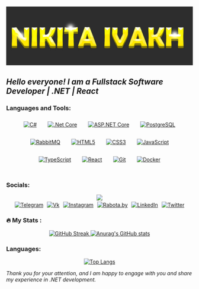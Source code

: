 [![Header](https://github.com/NikitaIvakh/NikitaIvakh/blob/main/assets/Picture.jpeg)](https://www.linkedin.com/in/nikita-ivakh-83b147263/)

## *Hello everyone! I am a Fullstack Software Developer | .NET | React*

### Languages and Tools:
<div style="display: flex; justify-content: center; flex-wrap: wrap; gap: 10px;">
  <a href="https://docs.microsoft.com/en-us/dotnet/csharp/" target="_blank">
    <img style="margin: 10px; border: none; outline: none;" src="https://profilinator.rishav.dev/skills-assets/csharp-original.svg" alt="C#" height="50" />
  </a>
  <a href="https://dotnet.microsoft.com/download" target="_blank">
    <img style="margin: 10px; border: none; outline: none;" src="https://profilinator.rishav.dev/skills-assets/dotnetcore.png" alt=".Net Core" height="50" />
  </a>
  <a href="https://en.wikipedia.org/wiki/ASP.NET_Core">
    <img style="margin: 10px; border: none; outline: none;" src="https://codeopinion.com/wp-content/uploads/2017/06/Bitmap-MEDIUM_ASP.NET-Core-MVC-Logo_2colors_Square_Boxed_RGB.png" alt="ASP.NET Core" height="50"/>
  </a>
  <a href="https://www.postgresql.org/" target="_blank">
    <img style="margin: 10px; border: none; outline: none;" src="https://profilinator.rishav.dev/skills-assets/postgresql-original-wordmark.svg" alt="PostgreSQL" height="50" />
  </a>
  <a href="https://www.rabbitmq.com/" target="_blank">
    <img style="margin: 10px; border: none; outline: none;" src="https://profilinator.rishav.dev/skills-assets/rabbitmq-icon.svg" alt="RabbitMQ" height="50" />
  </a>
  <a href="https://en.wikipedia.org/wiki/HTML5" target="_blank">
    <img style="margin: 10px; border: none; outline: none;" src="https://profilinator.rishav.dev/skills-assets/html5-original-wordmark.svg" alt="HTML5" height="50" />
  </a>
  <a href="https://www.w3schools.com/css/" target="_blank">
    <img style="margin: 10px; border: none; outline: none;" src="https://profilinator.rishav.dev/skills-assets/css3-original-wordmark.svg" alt="CSS3" height="50" />
  </a>
  <a href="https://www.javascript.com/" target="_blank">
    <img style="margin: 10px; border: none; outline: none;" src="https://profilinator.rishav.dev/skills-assets/javascript-original.svg" alt="JavaScript" height="50" />
  </a>
  <a href="https://www.typescriptlang.org/" target="_blank">
    <img style="margin: 10px; border: none; outline: none;" src="https://profilinator.rishav.dev/skills-assets/typescript-original.svg" alt="TypeScript" height="50" />
  </a>
  <a href="https://reactjs.org/" target="_blank">
    <img style="margin: 10px; border: none; outline: none;" src="https://profilinator.rishav.dev/skills-assets/react-original-wordmark.svg" alt="React" height="50" />
  </a>
  <a href="https://github.com/" target="_blank">
    <img style="margin: 10px; border: none; outline: none;" src="https://profilinator.rishav.dev/skills-assets/git-scm-icon.svg" alt="Git" height="50" />
  </a>
  <a href="https://www.docker.com/" target="_blank">
    <img style="margin: 10px; border: none; outline: none;" src="https://profilinator.rishav.dev/skills-assets/docker-original-wordmark.svg" alt="Docker" height="50" />
  </a>
</div>

<br>

### Socials:
<div id="header" align="center">
  <img src="https://media.giphy.com/media/M9gbBd9nbDrOTu1Mqx/giphy.gif" width="100"/>
<div id="badges" style="display: flex; justify-content: center; gap: 10px;">
  <a href="https://t.me/Nikita_Ivakh" target="_blank">
    <img style="border: none; outline: none;" src="https://img.shields.io/badge/-Telegram-090909?style=for-the-badge&logo=telegram&logoColor=27A0D9&logoColor=B4068E" alt="Telegram"/>
  </a>
   <a href="https://vk.com/nikita.ivakh" target="_blank">
    <img style="border: none; outline: none;" src="https://img.shields.io/badge/-Vkontakte-090909?style=for-the-badge&logo=Vk&logoColor=4F7DB3" alt="Vk"/>
  </a>
  <a href="https://www.instagram.com/nikita.ivakh1337/" target="_blank">
    <img style="border: none; outline: none;" src="https://img.shields.io/badge/-Instagram-090909?style=for-the-badge&logo=instagram&logoColor=B4068E" alt="Instagram"/>
  </a>
  <a href="https://rabota.by/resume/6a9cf7c9ff0c5c75be0039ed1f32437465506e" target="_blank">
    <img style="border: none; outline: none;" src="https://img.shields.io/badge/-Rabota.by-090909?style=for-the-badge&logo=rabotaby&logoColor=FF6600" alt="Rabota.by"/>
  </a>
  <a href="https://www.linkedin.com/in/nikita-ivakh-83b147263/" target="_blank">
    <img style="border: none; outline: none;" src="https://img.shields.io/badge/LinkedIn-090909?style=for-the-badge&logo=linkedin&logoColor=white" alt="LinkedIn"/>
  </a>
  <a href="https://twitter.com/ivakh_nikita" target="_blank">
    <img style="border: none; outline: none;" src="https://img.shields.io/badge/-Twitter-090909?style=for-the-badge&logo=Twitter&logoColor=1C9DEB" alt="Twitter"/>
  </a>
</div>
</div>

### :fire: My Stats :
<div align="center">
  <a href="https://git.io/streak-stats" target="_blank">
    <img src="https://github-readme-streak-stats.herokuapp.com/?user=NikitaIvakh" alt="GitHub Streak"/>
  </a>
  <a href="https://github.com/anuraghazra/github-readme-stats" target="_blank">
    <img src="https://github-readme-stats.vercel.app/api?username=NikitaIvakh" alt="Anurag's GitHub stats"/>
  </a>
</div>

### Languages:
<div align="center">
  <a href="https://github.com/anuraghazra/github-readme-stats" target="_blank">
    <img src="https://github-readme-stats.vercel.app/api/top-langs/?username=NikitaIvakh&layout=compact&theme=vision-friendly-white" alt="Top Langs"/>
  </a>
</div>

*Thank you for your attention, and I am happy to engage with you and share my experience in .NET development.*
